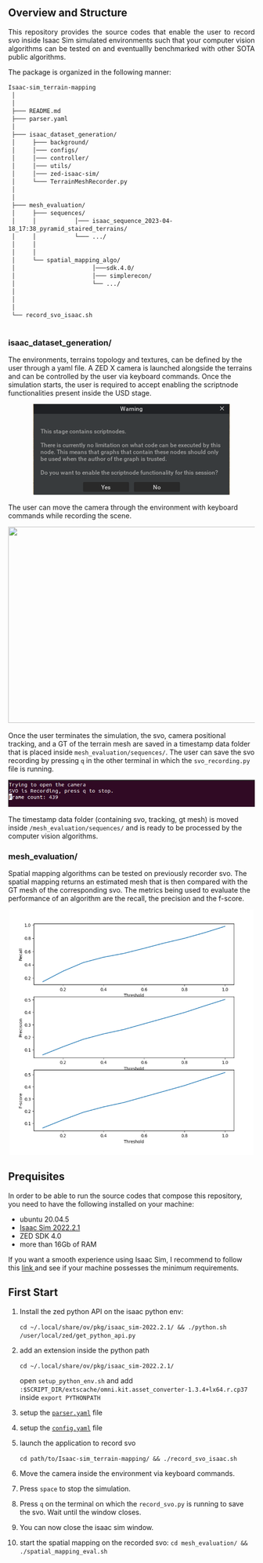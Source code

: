 ## Overview and Structure
<p align="justify">
This repository provides the source codes that enable the user to record svo inside Isaac Sim simulated environments such that your computer vision algorithms can be tested on and eventuallly benchmarked with other SOTA public algorithms.
</p>

[//]: # (Symbols we can use for folder structure  │  ├  ─  └)
The package is organized in the following manner:

```
Isaac-sim_terrain-mapping
 │
 │ 
 ├─── README.md          
 ├─── parser.yaml
 │
 ├─── isaac_dataset_generation/
 │     ├─── background/
 │     │─── configs/
 │     │─── controller/
 │     │─── utils/
 │     │─── zed-isaac-sim/
 │     └─── TerrainMeshRecorder.py
 │   
 │   
 ├─── mesh_evaluation/
 │     ├─── sequences/
 │     │           │─── isaac_sequence_2023-04-18_17:38_pyramid_staired_terrains/
 │     │           └─── .../
 │     │             
 │     │ 
 │     └── spatial_mapping_algo/
 │                      │───sdk.4.0/
 │                      │─── simplerecon/
 │                      └── .../
 │
 │     
 │     
 └── record_svo_isaac.sh


```

### isaac_dataset_generation/


The environments, terrains topology and textures, can be defined by the user through a yaml file. A ZED X camera is launched alongside the terrains and can be controlled by the user via keyboard commands.
Once the simulation starts, the user is required to accept enabling the scriptnode functionalities present inside the USD stage.
<p align="center">
    <img src = "./doc/isaac.png">
</p>

The user can move the camera through the environment with keyboard commands while recording the scene. 
<p align="center">
    <img src = "./doc/isaacsimu.gif" width="600" height="400">
</p>


Once the user terminates the simulation, the svo, camera positional tracking, and a GT of the terrain mesh are saved in a timestamp data folder that is placed inside `mesh_evaluation/sequences/`.
The user can save the svo recording by pressing `q` in the other terminal in which the `svo_recording.py` file is running.
<p align="center">
    <img src = "./doc/recordsvo.png">
</p>

The timestamp data folder (containing svo, tracking, gt mesh) is moved inside `/mesh_evaluation/sequences/` and is ready to be processed by the computer vision algorithms.


### mesh_evaluation/


Spatial mapping algorithms can be tested on previously recorder svo. The spatial mapping returns an estimated mesh that is then compared with the GT mesh of the corresponding svo. The metrics being used to evaluate the performance of an algorithm are the recall, the precision and the f-score. 

<p align="center">
    <img src = "./doc/metrics.png" width="500" height="500">
</p>


## Prequisites

In order to be able to run the source codes that compose this repository, you need to have the following installed on your machine:

* ubuntu 20.04.5
* <a href="https://docs.omniverse.nvidia.com/app_isaacsim/app_isaacsim/install_workstation.html"> Isaac Sim 2022.2.1 </a>
* ZED SDK 4.0
* more than 16Gb of RAM


If you want a smooth experience using Isaac Sim, I recommend to follow this <a href="https://docs.omniverse.nvidia.com/app_isaacsim/app_isaacsim/requirements.html#driver-requirements"> link </a> and see if your machine possesses the minimum requirements.

## First Start

1. Install the zed python API on the isaac python env:
    
   `cd ~/.local/share/ov/pkg/isaac_sim-2022.2.1/ && ./python.sh /user/local/zed/get_python_api.py`

2. add an extension inside the python path
   
   `cd ~/.local/share/ov/pkg/isaac_sim-2022.2.1/`

   open `setup_python_env.sh` and add `:$SCRIPT_DIR/extscache/omni.kit.asset_converter-1.3.4+lx64.r.cp37` inside `export PYTHONPATH`
   
3. setup the [`parser.yaml`](parser.yaml) file

4. setup the [`config.yaml`](/isaac_dataset_generation/configs/config.yaml) file

5. launch the application to record svo 
   
    `cd path/to/Isaac-sim_terrain-mapping/ && ./record_svo_isaac.sh`

6. Move the camera inside the environment via keyboard commands.
   
7. Press `space` to stop the simulation. 
   
8. Press `q` on the terminal on which the `record_svo.py` is running to save the svo. Wait until the window closes.
   
9. You can now close the isaac sim window.
   
10.  start the spatial mapping on the recorded svo:
    `cd mesh_evaluation/ && ./spatial_mapping_eval.sh`




